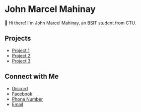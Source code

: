 # John Marcel Mahinay

👋 Hi there! I'm John Marcel Mahinay, an BSIT student from CTU.

## Projects

- [Project 1](https://github.com/john-doe/project1](https://github.com/mahinayjm9/Mahinay_SIS.git))
- [Project 2](https://github.com/john-doe/project2](https://github.com/mahinayjm9/Mahinay_Login-App.git))
- [Project 3](https://github.com/mahinayjm9/Mahinay_Pad.git)

## Connect with Me

- [Discord](prideful6969)
- [Facebook](https://www.facebook.com/aliasjm14)
- [Phone Number](09324295743)
- [Email](mahinayjm9@gmail.com)
